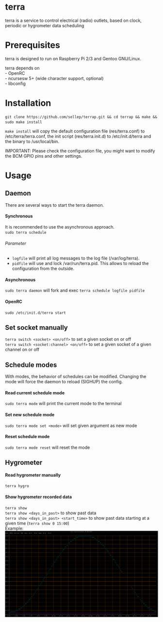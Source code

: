 terra
===============

 terra is a service to control electrical (radio) outlets, based on clock, periodic or hygrometer data scheduling


Prerequisites
===============

 terra is designed to run on Raspberry Pi 2/3 and Gentoo GNU/Linux.

 terra depends on  
 	- OpenRC  
 	- ncursesw 5+ (wide character support, optional)  
 	- libconfig  


Installation
===============

 `git clone https://github.com/sellep/terrap.git && cd terrap && make && sudo make install`

 `make install` will copy the default configuration file (res/terra.conf) to /etc/terra/terra.conf, the init script (res/terra.init.d) to /etc/init.d/terra and the binary to /usr/local/bin.

 IMPORTANT:
 Please check the configuration file, you might want to modify the BCM GPIO pins and other settings.


Usage
===============

 ## Daemon
 There are several ways to start the terra daemon.
 #### Synchronous
 It is recommended to use the asynchronous approach.  
 `sudo terra schedule`
 ###### Parameter
 * `logfile` will print all log messages to the log file (/var/log/terra).
 * `pidfile` will use and lock /var/run/terra.pid.  This allows to reload the configuration from the outside.
 #### Asynchronous
 `sudo terra daemon` will fork and exec `terra schedule logfile pidfile`
 #### OpenRC
 `sudo /etc/init.d/terra start`

 ## Set socket manually
 `terra switch <socket> <on/off>` to set a given socket on or off  
 `terra switch <socket:channel> <on/off>` to set a given socket of a given channel on or off

 ## Schedule modes
 With modes, the behavior of schedules can be modified. Changing the mode will force the daemon to reload (SIGHUP) the config.
 #### Read current schedule mode
 `sudo terra mode` will print the current mode to the terminal
 #### Set new schedule mode
 `sudo terra mode set <mode>` will set given argument as new mode
 #### Reset schedule mode
 `sudo terra mode reset` will reset the mode

 ## Hygrometer
 #### Read hygrometer manually
 `terra hygro`
 #### Show hygrometer recorded data
 `terra show`  
 `terra show <days_in_past>` to show past data  
 `terra show <days_in_past> <start_time>` to show past data starting at a given time (`terra show 0 15:00`)  
  Example:  
 ![alt text](https://github.com/sellep/terrap/blob/master/res/terra.show.png)
